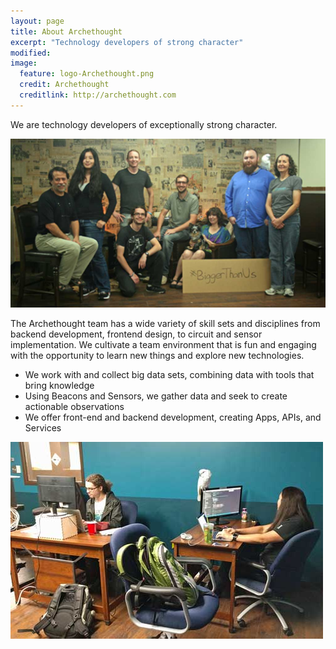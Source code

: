 ```yaml
---
layout: page
title: About Archethought
excerpt: "Technology developers of strong character"
modified: 
image:
  feature: logo-Archethought.png
  credit: Archethought
  creditlink: http://archethought.com
---
```

[^1]: Example: *domain.com/category-name/post-title*

We are technology developers of exceptionally strong character.

![Archethought Team](/images/IMG_6253-group-w1024h550.jpg "Archethought Team")

The Archethought team has a wide variety of skill sets and disciplines from backend development, frontend design, to circuit and sensor implementation. We cultivate a team environment that is fun and engaging with the opportunity to learn new things and explore new technologies.

* We work with and collect big data sets, combining data with tools that bring knowledge
* Using Beacons and Sensors, we gather data and seek to create actionable observations
* We offer front-end and backend development, creating Apps, APIs, and Services

![Jordan & Krizia working](/images/JordanKeyshaKrizia-w500.jpg "Jordan, Keysha, Krizia hard at work")


